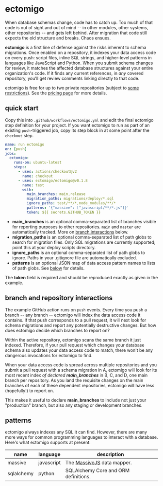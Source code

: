 # ectomigo

When database schemas change, code has to catch up. Too much of that code is out of sight and out of mind -- in other modules, other systems, other repositories -- and gets left behind. After migration that code still expects the old structure and breaks. Chaos ensues.

**ectomigo** is a first line of defense against the risks inherent to schema migrations. Once enabled on a repository, it indexes your data access code on every push: script files, inline SQL strings, and higher-level patterns in languages like JavaScript and Python. When you submit schema changes for review, it matches the affected database structures against your entire organization's code. If it finds any current references, in _any_ covered repository, you'll get review comments linking directly to that code.

ectomigo is free for up to two private repositories (subject to [some restrictions](https://ectomigo.com/pricing#tier-free)). See the [pricing page](https://ectomigo.com/pricing) for more details.

## quick start

Copy this into `.github/workflows/ectomigo.yml` and edit the final ectomigo step definition for your project. If you want ectomigo to run as part of an existing `push`-triggered job, copy its step block in at some point after the `checkout` step.

```yaml
name: run ectomigo
on: [push]
jobs:
  ectomigo:
    runs-on: ubuntu-latest
    steps:
      - uses: actions/checkout@v2
        name: checkout
      - uses: ectomigo/ectomigo@v0.1.8
        name: test
        with:
          main_branches: main,release
          migration_paths: migrations/deploy/*.sql
          ignore_paths: test/**/*,node_modules/**/*
          patterns: '{"massive": ["javascript/**/*.js"]}'
          token: ${{ secrets.GITHUB_TOKEN }}
```

* **main_branches** is an optional comma-separated list of branches visible for reporting purposes to other repositories. `main` and `master` are automatically tracked. More on [branch interactions](#branch-and-repo-interactions) below.
* **migration_paths** is an optional comma-separated list of path globs to search for migration files. Only SQL migrations are currently supported; point this at your deploy scripts directory.
* **ignore_paths** is an optional comma-separated list of path globs to ignore. Paths in your .gitignore file are automatically excluded.
* **patterns** is an optional JSON map of data access pattern names to lists of path globs. See [below](#patterns) for details.

The **token** field is required and should be reproduced exactly as given in the example.

## branch and repository interactions

The example GitHub action runs on `push` events. Every time you push a branch -- any branch -- ectomigo will index the data access code it contains. If that push corresponds to a pull request, it will next look for schema migrations and report any potentially destructive changes. But how does ectomigo decide which branches to report on?

Within the active repository, ectomigo scans the same branch it just indexed. Therefore, if your pull request which changes your database schema also updates your data access code to match, there won't be any dangerous invocations for ectomigo to find.

When your data access code is spread across multiple repositories and you submit a pull request with a schema migration in A, ectomigo will look for its most recent index _of declared **main_branches**_ in B, C, and D, one main branch per repository. As you land the requisite changes on the main branches of each of these dependent repositories, ectomigo will have less (hopefully!) to report on.

This makes it useful to declare **main_branches** to include not just your "production" branch, but also any staging or development branches.

## patterns

ectomigo always indexes any SQL it can find. However, there are many more ways for common programming languages to interact with a database. Here's what ectomigo supports at present:

| name | language | description |
|------|----------|-------------|
| massive | javascript | The [MassiveJS](https://massivejs.org) data mapper. |
| sqlalchemy | python | SQLAlchemy Core and ORM definitions. |
